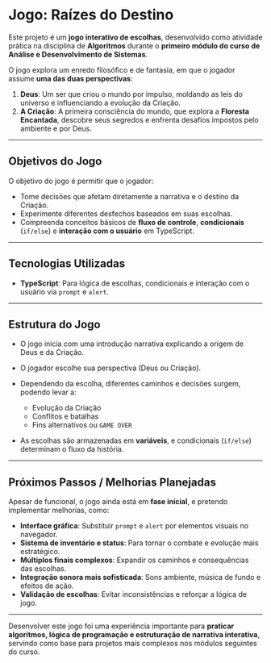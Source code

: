 # Jogo: Raízes do Destino

Este projeto é um **jogo interativo de escolhas**, desenvolvido como atividade prática na disciplina de **Algoritmos** durante o **primeiro módulo do curso de Análise e Desenvolvimento de Sistemas**.

O jogo explora um enredo filosófico e de fantasia, em que o jogador assume **uma das duas perspectivas**:

1. **Deus**: Um ser que criou o mundo por impulso, moldando as leis do universo e influenciando a evolução da Criação.  
2. **A Criação**: A primeira consciência do mundo, que explora a **Floresta Encantada**, descobre seus segredos e enfrenta desafios impostos pelo ambiente e por Deus.

---

## Objetivos do Jogo

O objetivo do jogo é permitir que o jogador:

- Tome decisões que afetam diretamente a narrativa e o destino da Criação.  
- Experimente diferentes desfechos baseados em suas escolhas.  
- Compreenda conceitos básicos de **fluxo de controle**, **condicionais** (`if/else`) e **interação com o usuário** em TypeScript.

---

## Tecnologias Utilizadas

- **TypeScript**: Para lógica de escolhas, condicionais e interação com o usuário via `prompt` e `alert`.  

---

## Estrutura do Jogo

- O jogo inicia com uma introdução narrativa explicando a origem de Deus e da Criação.  
- O jogador escolhe sua perspectiva (Deus ou Criação).  
- Dependendo da escolha, diferentes caminhos e decisões surgem, podendo levar a:

  - Evolução da Criação  
  - Conflitos e batalhas  
  - Fins alternativos ou `GAME OVER`

- As escolhas são armazenadas em **variáveis**, e condicionais (`if/else`) determinam o fluxo da história.

---

## Próximos Passos / Melhorias Planejadas

Apesar de funcional, o jogo ainda está em **fase inicial**, e pretendo implementar melhorias, como:

- **Interface gráfica**: Substituir `prompt` e `alert` por elementos visuais no navegador.  
- **Sistema de inventário e status**: Para tornar o combate e evolução mais estratégico.  
- **Múltiplos finais complexos**: Expandir os caminhos e consequências das escolhas.  
- **Integração sonora mais sofisticada**: Sons ambiente, música de fundo e efeitos de ação.  
- **Validação de escolhas**: Evitar inconsistências e reforçar a lógica de jogo.

---

Desenvolver este jogo foi uma experiência importante para **praticar algoritmos, lógica de programação e estruturação de narrativa interativa**, servindo como base para projetos mais complexos nos módulos seguintes do curso.

